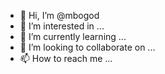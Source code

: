 - 👋 Hi, I’m @mbogod
- 👀 I’m interested in ...
- 🌱 I’m currently learning ...
- 💞️ I’m looking to collaborate on ...
- 📫 How to reach me ...

<!---
mbogod/mbogod is a ✨ special ✨ repository because its `README.md` (this file) appears on your GitHub profile.
You can click the Preview link to take a look at your changes.
--->
